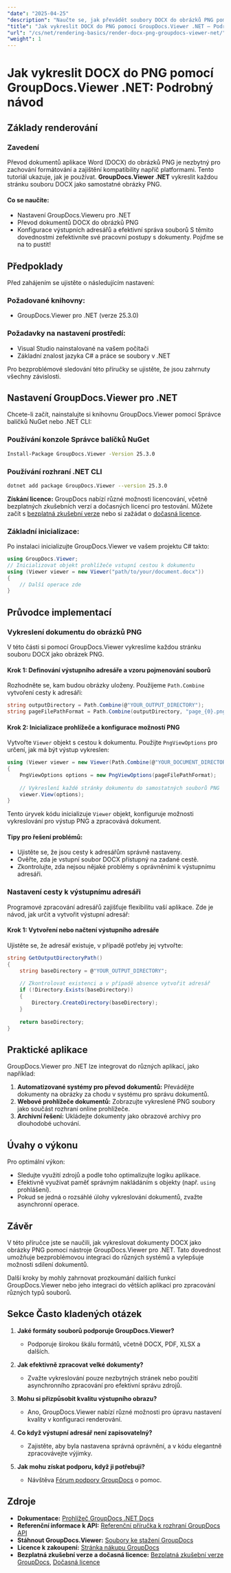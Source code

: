 ```yaml
---
"date": "2025-04-25"
"description": "Naučte se, jak převádět soubory DOCX do obrázků PNG pomocí nástroje GroupDocs.Viewer pro .NET. Tato příručka se zabývá nastavením, implementací a praktickými aplikacemi."
"title": "Jak vykreslit DOCX do PNG pomocí GroupDocs.Viewer .NET – Podrobný návod"
"url": "/cs/net/rendering-basics/render-docx-png-groupdocs-viewer-net/"
"weight": 1
---
```


# Jak vykreslit DOCX do PNG pomocí GroupDocs.Viewer .NET: Podrobný návod
## Základy renderování
### Zavedení
Převod dokumentů aplikace Word (DOCX) do obrázků PNG je nezbytný pro zachování formátování a zajištění kompatibility napříč platformami. Tento tutoriál ukazuje, jak je používat. **GroupDocs.Viewer .NET** vykreslit každou stránku souboru DOCX jako samostatné obrázky PNG.

#### Co se naučíte:
- Nastavení GroupDocs.Vieweru pro .NET
- Převod dokumentů DOCX do obrázků PNG
- Konfigurace výstupních adresářů a efektivní správa souborů
S těmito dovednostmi zefektivníte své pracovní postupy s dokumenty. Pojďme se na to pustit!

## Předpoklady
Před zahájením se ujistěte o následujícím nastavení:

### Požadované knihovny:
- GroupDocs.Viewer pro .NET (verze 25.3.0)

### Požadavky na nastavení prostředí:
- Visual Studio nainstalované na vašem počítači
- Základní znalost jazyka C# a práce se soubory v .NET

Pro bezproblémové sledování této příručky se ujistěte, že jsou zahrnuty všechny závislosti.

## Nastavení GroupDocs.Viewer pro .NET
Chcete-li začít, nainstalujte si knihovnu GroupDocs.Viewer pomocí Správce balíčků NuGet nebo .NET CLI:

### Používání konzole Správce balíčků NuGet
```bash
Install-Package GroupDocs.Viewer -Version 25.3.0
```

### Používání rozhraní .NET CLI
```bash
dotnet add package GroupDocs.Viewer --version 25.3.0
```

**Získání licence:**
GroupDocs nabízí různé možnosti licencování, včetně bezplatných zkušebních verzí a dočasných licencí pro testování. Můžete začít s [bezplatná zkušební verze](https://releases.groupdocs.com/viewer/net/) nebo si zažádat o [dočasná licence](https://purchase.groupdocs.com/temporary-license/).

### Základní inicializace:
Po instalaci inicializujte GroupDocs.Viewer ve vašem projektu C# takto:
```csharp
using GroupDocs.Viewer;
// Inicializovat objekt prohlížeče vstupní cestou k dokumentu
using (Viewer viewer = new Viewer("path/to/your/document.docx"))
{
    // Další operace zde
}
```

## Průvodce implementací
### Vykreslení dokumentu do obrázků PNG
V této části si pomocí GroupDocs.Viewer vykreslíme každou stránku souboru DOCX jako obrázek PNG.

#### Krok 1: Definování výstupního adresáře a vzoru pojmenování souborů
Rozhodněte se, kam budou obrázky uloženy. Použijeme `Path.Combine` vytvoření cesty k adresáři:
```csharp
string outputDirectory = Path.Combine(@"YOUR_OUTPUT_DIRECTORY");
string pageFilePathFormat = Path.Combine(outputDirectory, "page_{0}.png"); // Vzor pojmenování pro každý obrázek stránky
```

#### Krok 2: Inicializace prohlížeče a konfigurace možností PNG
Vytvořte `Viewer` objekt s cestou k dokumentu. Použijte `PngViewOptions` pro určení, jak má být výstup vykreslen:
```csharp
using (Viewer viewer = new Viewer(Path.Combine(@"YOUR_DOCUMENT_DIRECTORY", "SAMPLE_DOCX")))
{
    PngViewOptions options = new PngViewOptions(pageFilePathFormat);
    
    // Vykreslení každé stránky dokumentu do samostatných souborů PNG
    viewer.View(options);
}
```
Tento úryvek kódu inicializuje `Viewer` objekt, konfiguruje možnosti vykreslování pro výstup PNG a zpracovává dokument.

#### Tipy pro řešení problémů:
- Ujistěte se, že jsou cesty k adresářům správně nastaveny.
- Ověřte, zda je vstupní soubor DOCX přístupný na zadané cestě.
- Zkontrolujte, zda nejsou nějaké problémy s oprávněními k výstupnímu adresáři.

### Nastavení cesty k výstupnímu adresáři
Programové zpracování adresářů zajišťuje flexibilitu vaší aplikace. Zde je návod, jak určit a vytvořit výstupní adresář:

#### Krok 1: Vytvoření nebo načtení výstupního adresáře
Ujistěte se, že adresář existuje, v případě potřeby jej vytvořte:
```csharp
string GetOutputDirectoryPath()
{
    string baseDirectory = @"YOUR_OUTPUT_DIRECTORY";
    
    // Zkontrolovat existenci a v případě absence vytvořit adresář
    if (!Directory.Exists(baseDirectory))
    {
        Directory.CreateDirectory(baseDirectory);
    }
    
    return baseDirectory;
}
```

## Praktické aplikace
GroupDocs.Viewer pro .NET lze integrovat do různých aplikací, jako například:
1. **Automatizované systémy pro převod dokumentů:** Převádějte dokumenty na obrázky za chodu v systému pro správu dokumentů.
2. **Webové prohlížeče dokumentů:** Zobrazujte vykreslené PNG soubory jako součást rozhraní online prohlížeče.
3. **Archivní řešení:** Ukládejte dokumenty jako obrazové archivy pro dlouhodobé uchování.

## Úvahy o výkonu
Pro optimální výkon:
- Sledujte využití zdrojů a podle toho optimalizujte logiku aplikace.
- Efektivně využívat paměť správným nakládáním s objekty (např. `using` prohlášení).
- Pokud se jedná o rozsáhlé úlohy vykreslování dokumentů, zvažte asynchronní operace.

## Závěr
V této příručce jste se naučili, jak vykreslovat dokumenty DOCX jako obrázky PNG pomocí nástroje GroupDocs.Viewer pro .NET. Tato dovednost umožňuje bezproblémovou integraci do různých systémů a vylepšuje možnosti sdílení dokumentů.

Další kroky by mohly zahrnovat prozkoumání dalších funkcí GroupDocs.Viewer nebo jeho integraci do větších aplikací pro zpracování různých typů souborů.

## Sekce Často kladených otázek
1. **Jaké formáty souborů podporuje GroupDocs.Viewer?**
   - Podporuje širokou škálu formátů, včetně DOCX, PDF, XLSX a dalších.

2. **Jak efektivně zpracovat velké dokumenty?**
   - Zvažte vykreslování pouze nezbytných stránek nebo použití asynchronního zpracování pro efektivní správu zdrojů.

3. **Mohu si přizpůsobit kvalitu výstupního obrazu?**
   - Ano, GroupDocs.Viewer nabízí různé možnosti pro úpravu nastavení kvality v konfiguraci renderování.

4. **Co když výstupní adresář není zapisovatelný?**
   - Zajistěte, aby byla nastavena správná oprávnění, a v kódu elegantně zpracovávejte výjimky.

5. **Jak mohu získat podporu, když ji potřebuji?**
   - Návštěva [Fórum podpory GroupDocs](https://forum.groupdocs.com/c/viewer/9) o pomoc.

## Zdroje
- **Dokumentace:** [Prohlížeč GroupDocs .NET Docs](https://docs.groupdocs.com/viewer/net/)
- **Referenční informace k API:** [Referenční příručka k rozhraní GroupDocs API](https://reference.groupdocs.com/viewer/net/)
- **Stáhnout GroupDocs.Viewer:** [Soubory ke stažení GroupDocs](https://releases.groupdocs.com/viewer/net/)
- **Licence k zakoupení:** [Stránka nákupu GroupDocs](https://purchase.groupdocs.com/buy)
- **Bezplatná zkušební verze a dočasná licence:** [Bezplatná zkušební verze GroupDocs](https://releases.groupdocs.com/viewer/net/), [Dočasná licence](https://purchase.groupdocs.com/temporary-license/)